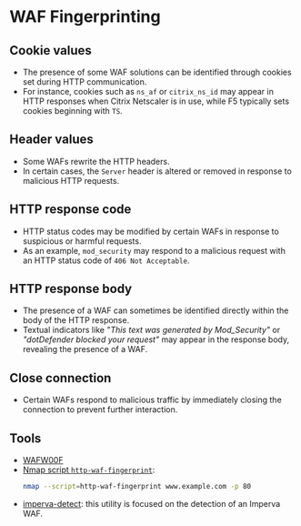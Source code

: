 # WAF Fingerprinting

## Cookie values

* The presence of some WAF solutions can be identified through cookies set during HTTP communication.
* For instance, cookies such as `ns_af` or `citrix_ns_id` may appear in HTTP responses when Citrix Netscaler is in use, while F5 typically sets cookies beginning with `TS`.

## Header values

* Some WAFs rewrite the HTTP headers.
* In certain cases, the `Server` header is altered or removed in response to malicious HTTP requests.

## HTTP response code

* HTTP status codes may be modified by certain WAFs in response to suspicious or harmful requests.
* As an example, `mod_security` may respond to a malicious request with an HTTP status code of `406 Not Acceptable`.

## HTTP response body

* The presence of a WAF can sometimes be identified directly within the body of the HTTP response.
* Textual indicators like *"This text was generated by Mod_Security"* or *"dotDefender blocked your request"* may appear in the response body, revealing the presence of a WAF.

## Close connection

* Certain WAFs respond to malicious traffic by immediately closing the connection to prevent further interaction.

## Tools

* [WAFW00F][2]
* [Nmap script `http-waf-fingerprint`][3]:
  ```bash
  nmap --script=http-waf-fingerprint www.example.com -p 80
  ```
* [imperva-detect][1]: this utility is focused on the detection of an Imperva WAF.

[1]: https://code.google.com/archive/p/imperva-detect/
[2]: https://github.com/EnableSecurity/wafw00f
[3]: https://nmap.org/nsedoc/scripts/http-waf-fingerprint.html
